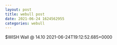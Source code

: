 ```yaml
--- 
layout: post 
title: webull post 
date: 2021-06-24 1624562955 
categories: webull 
--- 
```

$WISH Wall @ 14.10	2021-06-24T19:12:52.685+0000